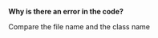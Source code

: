 
**Why is there an error in the code?**
<div class="hint">
Compare the file name and the class name
</div>